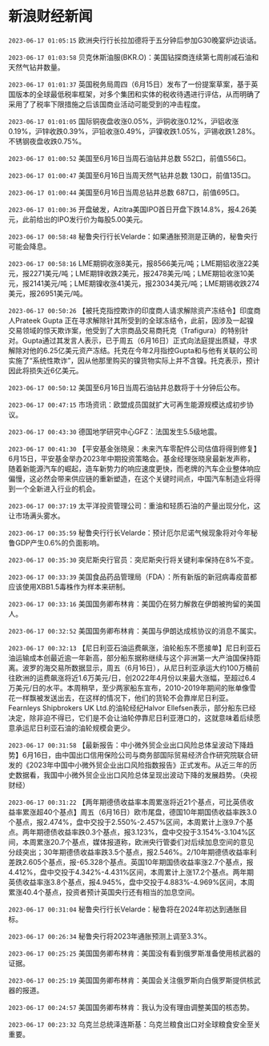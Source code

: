 # 新浪财经新闻
`2023-06-17 01:05:15` 欧洲央行行长拉加德将于五分钟后参加G30晚宴炉边谈话。

`2023-06-17 01:03:58` 贝克休斯油服(BKR.O)：美国钻探商连续第七周削减石油和天然气钻井数量。

`2023-06-17 01:01:37` 英国税务局周四（6月15日）发布了一份提案草案，基于英国版本的全球最低税率框架，对多个集团和实体的税收待遇进行评估，从而明确了采用了了税率下限措施之后该国商业活动可能受到的冲击程度。

`2023-06-17 01:01:05` 国际铜夜盘收涨0.05%，沪铜收涨0.12%，沪铝收涨0.19%，沪锌收跌0.39%，沪铅收涨0.49%，沪镍收跌1.05%，沪锡收跌1.28%。不锈钢夜盘收跌0.75%。

`2023-06-17 01:00:52` 美国至6月16日当周石油钻井总数 552口，前值556口。

`2023-06-17 01:00:47` 美国至6月16日当周天然气钻井总数 130口，前值135口。

`2023-06-17 01:00:44` 美国至6月16日当周总钻井总数 687口，前值695口。

`2023-06-17 01:00:36` 开盘破发，Azitra美国IPO首日开盘下跌14.8%，报4.26美元，此前给出的IPO发行价为每股5.00美元。

`2023-06-17 00:58:48` 秘鲁央行行长Velarde：如果通胀预测是正确的，秘鲁央行可能会降息。

`2023-06-17 00:58:16` LME期铜收涨8美元，报8566美元/吨；LME期铝收涨22美元，报2271美元/吨；LME期锌收跌2美元，报2478美元/吨；LME期铅收涨10美元，报2141美元/吨；LME期镍收涨41美元，报23034美元/吨；LME期锡收跌274美元，报26951美元/吨。

`2023-06-17 00:50:26` 【被托克指控欺诈的印度商人请求解除资产冻结令】印度商人Prateek Gupta 正在寻求解除针其所受到的全球冻结令，此前，因涉及一起镍交易领域的惊天欺诈案，他受到了大宗商品交易商托克（Trafigura）的特别针对。Gupta通过其发言人表示，已于周五（6月16日）正式向法庭提出质疑，寻求解除对他的6.25亿美元资产冻结。托克在今年2月指控Gupta和与他有关联的公司实施了“系统性欺诈”，因从他那里购买的镍货物实际上并不含镍。托克表示，预计因此将损失近6亿美元。

`2023-06-17 00:50:12` 美国至6月16日当周石油钻井总数将于十分钟后公布。

`2023-06-17 00:47:15` 市场资讯：欧盟成员国就扩大可再生能源规模达成初步协议。

`2023-06-17 00:43:30` 德国地学研究中心GFZ：法国发生5.5级地震。

`2023-06-17 00:41:30` 【平安基金张晓泉：未来汽车零配件公司估值将得到修复】6月15日，平安基金举办2023年中期投资策略会。基金经理张晓泉最新发声称，随着新能源汽车的崛起，造车新势力的响应速度更快，而老牌的汽车企业整体响应偏慢，这必然会带来供应链的重新塑造，在这个关键时间点，中国汽车制造业将得到一个全新进入行业的机会。

`2023-06-17 00:37:19` 太平洋投资管理公司：重油和轻质石油的产量出现分化，这让市场满头雾水。

`2023-06-17 00:35:59` 秘鲁央行行长Velarde：预计厄尔尼诺气候现象将对今年秘鲁GDP产生0.6%的负面影响。

`2023-06-17 00:35:30` 突尼斯央行官员：突尼斯央行将关键利率保持在8%不变。

`2023-06-17 00:33:39` 美国食品药品管理局（FDA）：所有新版的新冠病毒疫苗都应该使用XBB1.5毒株作为样本来研制。

`2023-06-17 00:33:16` 美国国务卿布林肯：美国仍在努力解救在伊朗被拘留的美国人。

`2023-06-17 00:32:52` 美国国务卿布林肯：美国与伊朗达成核协议的消息不属实。

`2023-06-17 00:32:13` 【尼日利亚石油运费飙涨，油轮船东不愿接单】尼日利亚石油运输成本创最近逾一年新高，部分船东据称继续与这个非洲第一大产油国保持距离。波罗的海交易所数据显示，周五（6月16日），从尼日利亚承运大约100万桶前往欧洲的运费飙涨将近1.6万美元/日，创2022年4月份以来最大涨幅，至超过6.4万美元/日的水平。本周稍早，至少两家船东宣布，2010-2019年期间的账单像雪花一样飘被发送出去，在这样的情况下，他们的货轮不会靠岸尼日利亚。Fearnleys Shipbrokers UK Ltd.的油轮经纪Halvor Ellefsen表示，部分船东已经决定，除非迫不得已，它们是不会让油轮停靠尼日利亚港口的，这就意味着后续愿意承运尼日利亚石油的油轮规模会更少。

`2023-06-17 00:31:58` 【最新报告：中小微外贸企业出口风险总体呈波动下降趋势】6月16日，由中国出口信用保险公司与商务部国际贸易经济合作研究院联合研发的《2023年中国中小微外贸企业出口风险指数报告》正式发布。从近三年的历史数据看，我国中小微外贸企业出口风险总体呈现出波动下降的发展趋势。（央视财经）

`2023-06-17 00:31:22` 【两年期德债收益率本周累涨将近21个基点，可比英债收益率累涨超40个基点】周五（6月16日）欧市尾盘，德国10年期国债收益率跌3.0个基点，报2.474%，盘中交投于2.550%-2.457%区间，本周累计上涨9.7个基点。两年期德债收益率跌0.3个基点，报3.123%，盘中交投于3.154%-3.104%区间，本周累涨20.7个基点，媒体报道称，欧洲央行管委们对后续加息空间的意见分歧突出；30年期德债收益率跌3.5个基点，报2.546%。2/10年期德债收益率利差跌2.605个基点，报-65.328个基点。英国10年期国债收益率涨2.7个基点，报4.412%，盘中交投于4.342%-4.431%区间，本周累计上涨17.2个基点。两年期英债收益率涨3.8个基点，报4.945%，盘中交投于4.883%-4.969%区间，本周累涨40.4个基点，投资者预计英国央行还有相当的加息空间。

`2023-06-17 00:31:04` 秘鲁央行行长Velarde：秘鲁将在2024年初达到通胀目标。

`2023-06-17 00:26:34` 秘鲁央行将2023年通胀预测上调至3.3%。

`2023-06-17 00:25:25` 美国国务卿布林肯：美国没有看到俄罗斯准备使用核武器的证据。

`2023-06-17 00:25:19` 美国国务卿布林肯：美国会关注俄罗斯向白俄罗斯提供核武器的报道。

`2023-06-17 00:24:57` 美国国务卿布林肯：我认为没有理由调整美国的核态势。

`2023-06-17 00:23:32` 乌克兰总统泽连斯基：乌克兰粮食出口对全球粮食安全至关重要。

